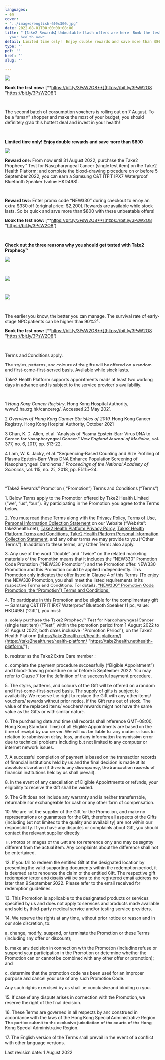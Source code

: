 ```yaml
---
languages:
- en
cover:
- "../images/english-600x300.jpg"
date: 2022-08-01T00:00:00+08:00
title: "【Take2 Rewards】Unbeatable flash offers are here　Book the test and invest in
  your health now"
detail: Limited time only!　Enjoy double rewards and save more than $800
type: ''
pdf: ''
href: ''
slug: ''

---
```

![](../images/edmbanner-english.jpg)

**Book the test now:** [**https://bit.ly/3PsW2O8**](https://bit.ly/3PsW2O8 "https://bit.ly/3PsW2O8")

<br/>

The second batch of consumption vouchers is rolling out on 7 August. To be a “smart” shopper and make the most of your budget, you should definitely grab this hottest deal and invest in your health!

<br/>

**Limited time only! Enjoy double rewards and save more than $800**

![](../images/cw_reward_en.png)

**Reward one:** From now until 31 August 2022, purchase the Take2 Prophecy™ Test for Nasopharyngeal Cancer (single test item) on the Take2 Health Platform; and complete the blood-drawing procedure on or before 5 September 2022, you can earn a Samsung C&T ITFIT IPX7 Waterproof Bluetooth Speaker (value: HKD498).

<br/>

**Reward two:** Enter promo code “NEW330” during checkout to enjoy an extra $330 off (original price: $2,200). Rewards are available while stock lasts. So be quick and save more than $800 with these unbeatable offers!

**Book the test now:** [**https://bit.ly/3PsW2O8**](https://bit.ly/3PsW2O8 "https://bit.ly/3PsW2O8")

<br/>

**Check out the three reasons why you should get tested with Take2 Prophecy™**

![](../images/asset-4.png)

<br/>

![](../images/asset-5.png)

<br/>

![](../images/asset-6.png)

<br/>

The earlier you know, the better you can manage. The survival rate of early-stage NPC patients can be higher than 90%2².

**Book the test now:** [**https://bit.ly/3PsW2O8**](https://bit.ly/3PsW2O8 "https://bit.ly/3PsW2O8")

<br/>

Terms and Conditions apply.

The styles, patterns, and colours of the gifts will be offered on a random and first-come-first-served basis. Available while stock lasts.

Take2 Health Platform supports appointments made at least two working days in advance and is subject to the service provider's availability.

<br/>

1 _Hong Kong Cancer Registry_. Hong Kong Hospital Authority, www3.ha.org.hk/cancereg/. Accessed 23 May 2021.

2 _Overview of Hong Kong Cancer Statistics of 2019_. Hong Kong Cancer Registry. Hong Kong Hospital Authority, October 2021

3 Chan, K. C. Allen, et al. “Analysis of Plasma Epstein–Barr Virus DNA to Screen for Nasopharyngeal Cancer.” _New England Journal of Medicine_, vol. 377, no. 6, 2017, pp. 513–22.

4 Lam, W. K. Jacky, et al. “Sequencing-Based Counting and Size Profiling of Plasma Epstein–Barr Virus DNA Enhance Population Screening of Nasopharyngeal Carcinoma.” _Proceedings of the National_ _Academy of Sciences_, vol. 115, no. 22, 2018, pp. E5115–24.

<br/>

“Take2 Rewards” Promotion ( “Promotion”) Terms and Conditions (“Terms”)

1\.	Below Terms apply to the Promotion offered by Take2 Health Limited (“we”, “us”, “our”). By participating in the Promotion, you agree to the Terms below.

2\.	You must read these Terms along with the [Privacy Policy](https://take2health.net/en/terms-and-conditions/privacy-policy/), [Terms of Use](https://take2health.net/en/terms-and-conditions/website-terms-of-use/), [Personal Information Collection Statement](https://take2health.net/en/terms-and-conditions/personal-information-collection-statement/) on our Website (“Website”: take2health.net), [Take2 Health Platform Privacy Policy](https://take2health.net/health-platform/agreement/2), [Take2 Health Platform Terms and Conditions](https://take2health.net/health-platform/agreement/3), [Take2 Health Platform Personal Information Collection Statement](https://take2health.net/health-platform/agreement/1), and any other terms we may provide to you (“Other Terms”). In addition to these terms, any Other Terms also apply.

3\.	Any use of the word “Double” and “Twice” on the related marketing materials of the Promotion means that it includes the “NEW330” Promotion Code Promotion (“NEW330 Promotion”) and the Promotion offer. NEW330 Promotion and this Promotion could be applied independently. This Promotion only indicates the offer listed in Clause 4 of this Terms. (To enjoy the NEW330 Promotion, you shall meet the listed requirements in its respective Terms and Conditions. For details: [“NEW330” Promotion Code Promotion (the “Promotion”) Terms and Conditions ](https://take2health.net/en/whats-new/promotions/%E2%80%9CNEW330%E2%80%9D%20Promotion%20Code%20Promotion%20(the%20%E2%80%9CPromotion%E2%80%9D)%20Terms%20and%20Conditions))

4\.	To participate in this Promotion and be eligible for the complimentary gift -- Samsung C&T ITFIT IPX7 Waterproof Bluetooth Speaker (1 pc, value: HKD498) (“Gift”), you must:

a.	solely purchase the Take2 Prophecy™ Test for Nasopharyngeal Cancer (single test item) (“Test”) within the promotion period from 1 August 2022 to 31 August 2022, both dates inclusive ("Promotion Period”), on the Take2 Health Platform [https://take2health.net/health-platform/](https://take2health.net/health-platform/ "https://take2health.net/health-platform/") ;

b.	register as the Take2 Extra Care member ;

c.	complete the payment procedure successfully (“Eligible Appointment”) and blood-drawing procedure on or before 5 September 2022. You may refer to Clause 7 for the definition of the successful payment procedure.

5\.	The styles, patterns, and colours of the Gift will be offered on a random and first-come-first-served basis. The supply of gifts is subject to availability. We reserve the right to replace the Gift with any other items/ vouchers/ rewards without prior notice, if the Gift runs out of stock. The value of the replaced items/ vouchers/ rewards might not have the same value as the Gifts or with similar nature.

6\.	The purchasing date and time (all records shall reference GMT+08:00, Hong Kong Standard Time) of all Eligible Appointments are based on the time of receipt by our server. We will not be liable for any matter or loss in relation to submission delay, loss, and any information transmission error due to technical problems including but not limited to any computer or internet network issues.

7\.	A successful completion of payment is based on the transaction records of financial institutions held by us and the final decision is made at its absolute discretion (if there is any discrepancy, the transaction records of financial institutions held by us shall prevail).

8\.	In the event of any cancellation of Eligible Appointments or refunds, your eligibility to receive the Gift shall be voided.

9\.	The Gift does not include any warranty and is neither transferrable, returnable nor exchangeable for cash or any other form of compensation.

10\.	We are not the supplier of the Gift for the Promotion, and make no representations or guarantees for the Gift, therefore all aspects of the Gifts (including but not limited to the quality and availability) are not within our responsibility. If you have any disputes or complaints about Gift, you should contact the relevant supplier directly

11\.	Photos or images of the Gift are for reference only and may be slightly different from the actual item. Any complaints about the difference shall not be entertained.

12\.	If you fail to redeem the entitled Gift at the designated location by presenting the valid supporting documents within the redemption period, it is deemed as to renounce the claim of the entitled Gift. The respective gift redemption letter and details will be sent to the registered email address no later than 9 September 2022. Please refer to the email received for redemption guidelines.

13\.	This Promotion is applicable to the designated products or services specified by us and does not apply to services and products made available and sold by third-party medical service and/or testing service providers.

14\.	We reserve the rights at any time, without prior notice or reason and in our sole discretion, to:

a.	change, modify, suspend, or terminate the Promotion or these Terms (including any offer or discount);

b.	make any decision in connection with the Promotion (including refuse or suspend your participation in the Promotion or determine whether the Promotion can or cannot be combined with any other offer or promotion); and

c.	determine that the promotion code has been used for an improper purpose and cancel your use of any such Promotion Code.

Any such rights exercised by us shall be conclusive and binding on you.

15\.	If case of any dispute arises in connection with the Promotion, we reserve the right of the final decision.

16\.	These Terms are governed in all respects by and construed in accordance with the laws of the Hong Kong Special Administrative Region. The parties submit to the exclusive jurisdiction of the courts of the Hong Kong Special Administrative Region.

17\.	The English version of the Terms shall prevail in the event of a conflict with other language versions.

Last revision date: 1 August 2022